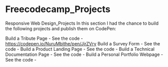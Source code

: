 # Freecodecamp_Projects
Responsive Web Design_Projects
In this section I had the chance to build the following projects and publish them on CodePen:

Build a Tribute Page - See the code - https://codepen.io/NuruMbithe/pen/JjrZVry
Build a Survey Form - See the code - 
Build a Product Landing Page - See the code - 
Build a Technical Documentation Page - See the code - 
Build a Personal Portfolio Webpage - See the code - 
